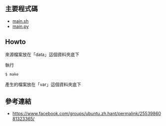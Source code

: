 

## 主要程式碼

* [main.sh](main.sh)
* [main.py](main.py)



## Howto

來源檔案放在「data」這個資料夾底下

執行

``` sh
$ make
```

產生的檔案放在「var」這個資料夾底下


## 參考連結

* https://www.facebook.com/groups/ubuntu.zh.hant/permalink/2553986081323365/
